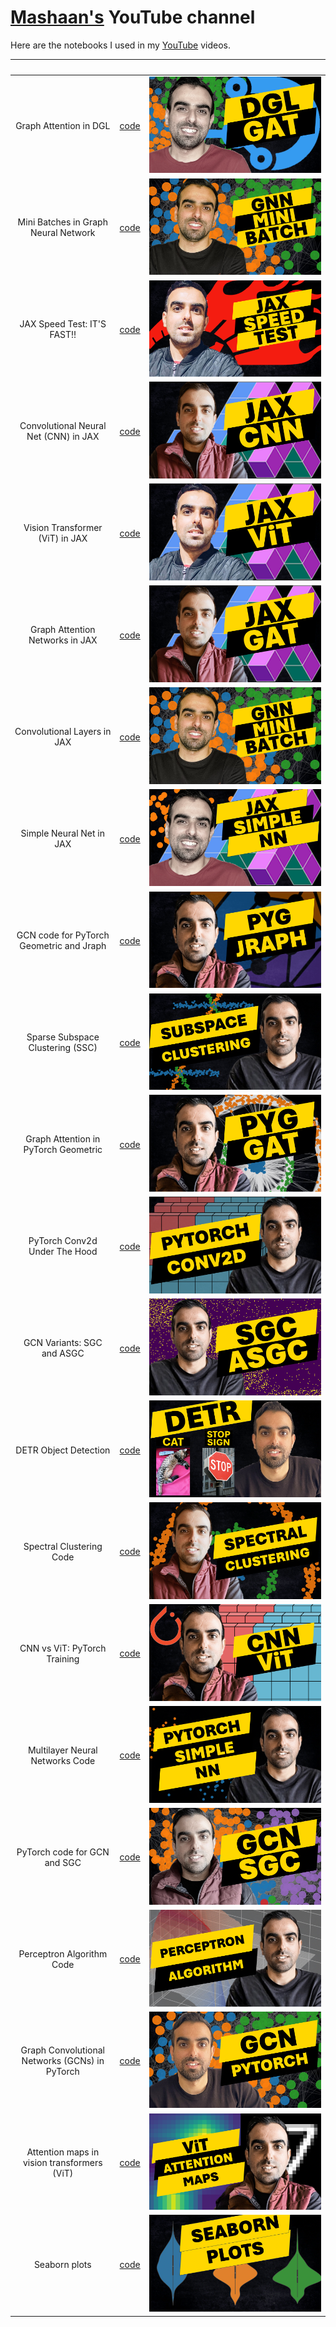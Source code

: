 # [Mashaan's](https://youtube.com/@mashaan14) YouTube channel
Here are the notebooks I used in my [YouTube](https://youtube.com/@mashaan14) videos.

|&nbsp;|&nbsp;|&nbsp;|
| :---: | :---: | :---: |
| Graph Attention in DGL | [code](https://github.com/mashaan14/YouTube-channel/blob/main/notebooks/2024_05_13_DGL_GAT.ipynb) | [<img src="imgs/2024_05_13_DGL_GAT.png" />](https://youtu.be/-V-T7koEWig) |
| Mini Batches in Graph Neural Network | [code](https://github.com/mashaan14/YouTube-channel/blob/main/notebooks/2024_04_29_GNN_mini_batch.ipynb) | [<img src="imgs/2024_04_29_GNN_mini_batch.png" />](https://youtu.be/ZfCtFLS_os0) |
| JAX Speed Test: IT'S FAST!! | [code](https://github.com/mashaan14/YouTube-channel/blob/main/notebooks/2024_04_14_jax_speed_test.ipynb) | [<img src="imgs/2024_04_14_jax_speed_test.png" />](https://youtu.be/1SQFVYVSuyE) |
| Convolutional Neural Net (CNN) in JAX | [code](https://github.com/mashaan14/YouTube-channel/blob/main/notebooks/2024_04_02_jax_CNN.ipynb) | [<img src="imgs/2024_04_02_jax_CNN.png" />](https://youtu.be/Q0vvh95wes8) |
| Vision Transformer (ViT) in JAX | [code](https://github.com/mashaan14/YouTube-channel/blob/main/notebooks/2024_03_28_jax_ViT.ipynb) | [<img src="imgs/2024_03_28_jax_ViT.png" />](https://youtu.be/LDwA31hARrA) |
| Graph Attention Networks in JAX | [code](https://github.com/mashaan14/YouTube-channel/blob/main/notebooks/2024_03_18_jraph_GAT.ipynb) | [<img src="imgs/2024_03_18_jraph_GAT.png" />](https://youtu.be/O1zGWMEgW7A) |
| Convolutional Layers in JAX | [code](https://github.com/mashaan14/YouTube-channel/blob/main/notebooks/2024_03_07_jax_conv.ipynb) | [<img src="imgs/2024_03_07_jax_conv.png" />](https://youtu.be/rn-RsD7IpIg) |
| Simple Neural Net in JAX | [code](https://github.com/mashaan14/YouTube-channel/blob/main/notebooks/2024_02_28_jax_three_layer_NN.ipynb) | [<img src="imgs/2024_02_28_jax_three_layer_NN.png" />](https://youtu.be/GNLOa4riys8) |
| GCN code for PyTorch Geometric and Jraph | [code](https://github.com/mashaan14/YouTube-channel/blob/main/notebooks/2024_02_20_jraph.ipynb) | [<img src="imgs/2024_02_20_jraph.png" />](https://youtu.be/W-JDqd5AFio) |
| Sparse Subspace Clustering (SSC) | [code](https://github.com/mashaan14/YouTube-channel/blob/main/notebooks/2024_02_13_SSC.ipynb) | [<img src="imgs/2024_02_13_SSC.png" />](https://youtu.be/xUmO_S7lLG8) |
| Graph Attention in PyTorch Geometric | [code](https://github.com/mashaan14/YouTube-channel/blob/main/notebooks/2024_02_05_GAT.ipynb) | [<img src="imgs/2024_02_05_GAT.png" />](https://youtu.be/AWkPjrZshug) |
| PyTorch Conv2d Under The Hood | [code](https://github.com/mashaan14/YouTube-channel/blob/main/notebooks/2024_01_29_Conv2d.ipynb) | [<img src="imgs/2024_01_29_Conv2d.png" />](https://youtu.be/j19Wdlu7Rtg) |
| GCN Variants: SGC and ASGC | [code](https://github.com/mashaan14/YouTube-channel/blob/main/notebooks/2024_01_31_SGC_and_ASGC.ipynb) | [<img src="imgs/2024_01_31_SGC_and_ASGC.png" />](https://youtu.be/ZNMV5i84fmM) |
| DETR Object Detection | [code](https://github.com/mashaan14/YouTube-channel/blob/main/notebooks/2024_01_22_DETR_demo.ipynb) | [<img src="imgs/2024_01_22_DETR.png" />](https://youtu.be/Z3fXiV4Cmz4) |
| Spectral Clustering Code | [code](https://github.com/mashaan14/YouTube-channel/blob/main/notebooks/2024_01_15_spectral_clustering.ipynb) | [<img src="imgs/2024_01_15_spectral_clustering.png" />](https://youtu.be/k7M1TMYac-Y) |
| CNN vs ViT: PyTorch Training | [code](https://github.com/mashaan14/YouTube-channel/blob/main/notebooks/2024_01_08_CNN_and_ViT.ipynb) | [<img src="imgs/2024_01_08_CNN_and_ViT.png" />](https://youtu.be/uggBVJebdcY) |
| Multilayer Neural Networks Code | [code](https://github.com/mashaan14/YouTube-channel/blob/main/notebooks/2023_12_17_three_layer_NN.ipynb) | [<img src="imgs/2023_12_17_three_layer_NN.png" />](https://youtu.be/SQfTaOR8ApQ) |
| PyTorch code for GCN and SGC | [code](https://github.com/mashaan14/YouTube-channel/blob/main/notebooks/2023_12_13_GCN_and_SGC.ipynb) | [<img src="imgs/2023_12_13_GCN_and_SGC.png" />](https://youtu.be/PQT2QblNegY) |
| Perceptron Algorithm Code | [code](https://github.com/mashaan14/YouTube-channel/blob/main/notebooks/2023_12_10_SGD_Perceptron.ipynb) | [<img src="imgs/2023_12_10_SGD_Perceptron.png" />](https://youtu.be/RjJH_r5CXBU) |
| Graph Convolutional Networks (GCNs) in PyTorch | [code](https://github.com/mashaan14/YouTube-channel/blob/main/notebooks/2023_12_04_GCN_introduction.ipynb) | [<img src="imgs/2023_12_04_GCN_introduction.png" />](https://youtu.be/G6c6zk0RhRM) |
| Attention maps in vision transformers (ViT) | [code](https://github.com/mashaan14/VisionTransformer-MNIST/blob/main/VisionTransformer_MNIST.ipynb) | [<img src="imgs/2023-11-29-VisionTransformer-MNIST.png" />](https://youtu.be/y1ZmMcMYjkY) |
| Seaborn plots | [code](https://github.com/mashaan14/YouTube-channel/blob/main/notebooks/2023_11_13_seaborn_plots.ipynb) | [<img src="imgs/2023_11_13_seaborn_plots.png" />](https://youtu.be/uI6w_lEVZCs) |

<!---
## Shorts
|&nbsp;|&nbsp;|&nbsp;|
| :---: | :---: | :---: |
| [<img src="imgs/2023_11_02_covariance_in_diffusion.png" />](https://youtube.com/shorts/4jYY0b52NIQ?feature=share) | [<img src="imgs/2023_11_07_graph_construction.png" />](https://youtube.com/shorts/Sl93IlD_1VU?feature=share) | [<img src="imgs/2023_11_10_positional_encoding.png" />](https://youtube.com/shorts/T6N1v7NyeS4?feature=share) |
| Covariance matrix in diffusion models | Connecting points for KwikBucks clustering | Positional encoding in transformers |
| [code](https://github.com/mashaan14/YouTube-channel/blob/main/notebooks/2023_11_02_covariance_in_diffusion.ipynb) | [code](https://github.com/mashaan14/YouTube-channel/blob/main/notebooks/2023_11_07_graph_construction.ipynb) | [code](https://github.com/mashaan14/YouTube-channel/blob/main/notebooks/2023_11_10_positional_encoding.ipynb) |
| [<img src="imgs/2023_11_12_graph_Laplacian.png" />](https://youtube.com/shorts/jr93FHW1krg?feature=share) | [<img src="imgs/2023_11_17_SGD_line.png" />](https://youtube.com/shorts/mo8zvjTr5fU?feature=share) | [<img src="imgs/2023_11_21_SGD_Perceptron.png" />](https://youtube.com/shorts/mo8zvjTr5fU?feature=share) |
| Graph Laplacian and adjacency matrix | Stochastic gradient descent - fitting a straight line |Stochastic gradient descent - perceptron algorithm |
| [code](https://github.com/mashaan14/YouTube-channel/blob/main/notebooks/2023_11_12_graph_Laplacian.ipynb) | [code](https://github.com/mashaan14/YouTube-channel/blob/main/notebooks/2023_11_17_SGD_line.ipynb) | [code](https://github.com/mashaan14/YouTube-channel/blob/main/notebooks/2023_12_10_SGD_Perceptron.ipynb) |
| [<img src="imgs/2023_11_26_SGD_Zero.png" />](https://youtube.com/shorts/qi7nmesPyhs?feature=share) | [<img src="imgs/2023_12_07_GCN_introduction.png" />](https://youtube.com/shorts/tdvEbcr7h-c?feature=share) |&nbsp;|
| Stochastic gradient descent - why zero_grad in pytorch?|Graph Convolutional Networks (GCNs)|&nbsp;|
| [code](https://github.com/mashaan14/YouTube-channel/blob/main/notebooks/2023_11_17_SGD_line.ipynb) | [code](https://github.com/mashaan14/YouTube-channel/blob/main/notebooks/2023_12_04_GCN_introduction.ipynb) |&nbsp;|
-->
